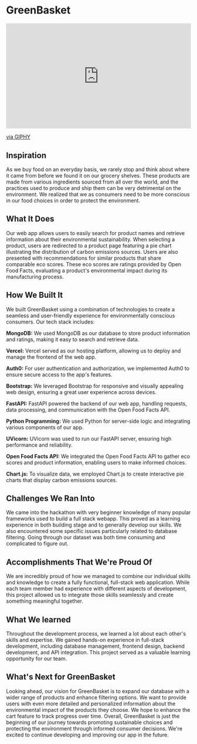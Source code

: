 # GreenBasket

<div style="width:100%;height:0;padding-bottom:57%;position:relative;"><iframe src="https://giphy.com/embed/f0IiUVyaPldUdu5ua4" width="100%" height="100%" style="position:absolute" frameBorder="0" class="giphy-embed" allowFullScreen></iframe></div><p><a href="https://giphy.com/gifs/f0IiUVyaPldUdu5ua4">via GIPHY</a></p>

## Inspiration
As we buy food on an everyday basis, we rarely stop and think about where it came from before we found it on our grocery shelves. These products are made from various ingredients sourced from all over the world, and the practices used to produce and ship them can be very detrimental on the environment. We realized that we as consumers need to be more conscious in our food choices in order to protect the environment. 
## What It Does
Our web app allows users to easily search for product names and retrieve information about their environmental sustainability. When selecting a product, users are redirected to a product page featuring a pie chart illustrating the distribution of carbon emissions sources. Users are also presented with recommendations for similar products that share comparable eco scores. These eco scores are ratings provided by Open Food Facts, evaluating a product's environmental impact during its manufacturing process.
## How We Built It
We built GreenBasket using a combination of technologies to create a seamless and user-friendly experience for environmentally conscious consumers. Our tech stack includes:

**MongoDB:** We used MongoDB as our database to store product information and ratings, making it easy to search and retrieve data.

**Vercel:** Vercel served as our hosting platform, allowing us to deploy and manage the frontend of the web app.

**Auth0:** For user authentication and authorization, we implemented Auth0 to ensure secure access to the app's features.

**Bootstrap:** We leveraged Bootstrap for responsive and visually appealing web design, ensuring a great user experience across devices.

**FastAPI:** FastAPI powered the backend of our web app, handling requests, data processing, and communication with the Open Food Facts API.

**Python Programming:** We used Python for server-side logic and integrating various components of our app.

**UVicorn:** UVicorn was used to run our FastAPI server, ensuring high performance and reliability.

**Open Food Facts API:** We integrated the Open Food Facts API to gather eco scores and product information, enabling users to make informed choices.

**Chart.js:** To visualize data, we employed Chart.js to create interactive pie charts that display carbon emissions sources.

## Challenges We Ran Into
We came into the hackathon with very beginner knowledge of many popular frameworks used to build a full stack webapp. This proved as a learning experience in both building stage and to generally develop our skills. We also encountered some specific issues particularly related to database filtering. Going through our dataset was both time consuming and complicated to figure out. 
## Accomplishments That We're Proud Of
We are incredibly proud of how we managed to combine our individual skills and knowledge to create a fully functional, full-stack web application. While each team member had experience with different aspects of development, this project allowed us to integrate those skills seamlessly and create something meaningful together.
## What We learned
Throughout the development process, we learned a lot about each other's skills and expertise. We gained hands-on experience in full-stack development, including database management, frontend design, backend development, and API integration. This project served as a valuable learning opportunity for our team.
## What's Next for GreenBasket
Looking ahead, our vision for GreenBasket is to expand our database with a wider range of products and enhance filtering options. We want to provide users with even more detailed and personalized information about the environmental impact of the products they choose. We hope to enhance the cart feature to track progress over time. 
Overall, GreenBasket is just the beginning of our journey towards promoting sustainable choices and protecting the environment through informed consumer decisions. We're excited to continue developing and improving our app in the future.

